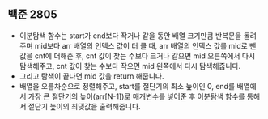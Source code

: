## 백준 2805
- 이분탐색 함수는 start가 end보다 작거나 같을 동안 배열 크기만큼 반복문을 돌려주며 mid보다 arr 배열의 인덱스 값이 더 클 때, arr 배열의 인덱스 값를 mid로 뺀 값을 cnt에 더해준 후, cnt 값이 찾는 수보다 크거나 같으면 mid 오른쪽에서 다시 탐색해주고, cnt 값이 찾는 수보다 작으면 mid 왼쪽에서 다시 탐색해줍니다.
- 그리고 탐색이 끝나면 mid 값을 return 해줍니다.
- 배열을 오름차순으로 정렬해주고, start를 절단기의 최소 높이인 0, end를 배열에서 가장 큰 절단기의 높이(arr[N-1])로 매개변수를 넣어준 후 이분탐색 함수를 통해서 절단기 높이의 최댓값을 출력해줍니다.